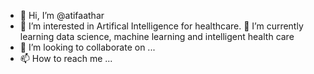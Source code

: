 - 👋 Hi, I’m @atifaathar
- 👀 I’m interested in Artifical Intelligence for healthcare. 🌱 I’m currently learning data science, machine learning and intelligent health care
- 💞️ I’m looking to collaborate on ...
- 📫 How to reach me ...

<!---
atifaathar/atifaathar is a ✨ special ✨ repository because its `README.md` (this file) appears on your GitHub profile.
You can click the Preview link to take a look at your changes.
--->
